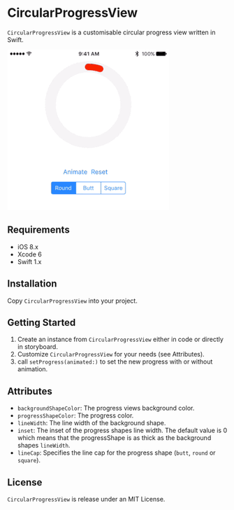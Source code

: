 # CircularProgressView
`CircularProgressView` is a customisable circular progress view written in Swift.


![CircularProgressView Preview][preview]

## Requirements
* iOS 8.x
* Xcode 6
* Swift 1.x

## Installation
Copy `CircularProgressView` into your project.

## Getting Started
1. Create an instance from `CircularProgressView` either in code or directly in storyboard.
2. Customize `CircularProgressView` for your needs (see Attributes).
3. call `setProgress(animated:)` to set the new progress with or without animation.

## Attributes
* `backgroundShapeColor`: The progress views background color. 
* `progressShapeColor`: The progress color.
* `lineWidth`: The line width of the background shape.
* `inset`: The inset of the progress shapes line width. The default value is 0 which means that the progressShape is as thick as the background shapes `lineWidth`.
* `lineCap`: Specifies the line cap for the progress shape (`butt`, `round` or `square`).

## License
`CircularProgressView` is release under an MIT License.

[preview]: Assets/CircularProgressView.gif